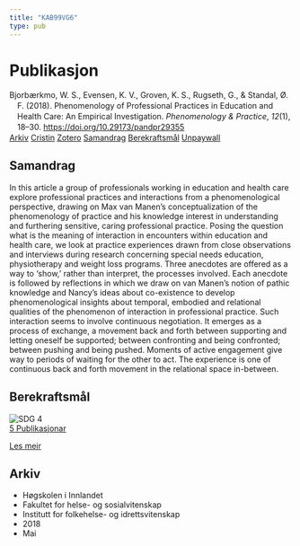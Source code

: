 ```yaml
---
title: "KAB99VG6"
type: pub
---
```

<h1>Publikasjon</h1>
<article id="csl-bib-container-KAB99VG6" class="csl-bib-container">
  <div class="csl-bib-body" style="line-height: 1.35; padding-left: 1em; text-indent:-1em;">
  <div class="csl-entry">Bjorb&#xE6;rkmo, W. S., Evensen, K. V., Groven, K. S., Rugseth, G., &amp; Standal, &#xD8;. F. (2018). Phenomenology of Professional Practices in Education and Health Care: An Empirical Investigation. <i>Phenomenology &amp; Practice</i>, <i>12</i>(1), 18&#x2013;30. <a href="https://doi.org/10.29173/pandpr29355">https://doi.org/10.29173/pandpr29355</a></div>
</div>
  <div class="csl-bib-buttons">
    <a href="#taxonomy-article-KAB99VG6" class="csl-bib-button">Arkiv</a>
    <a href="https://app.cristin.no/results/show.jsf?id=1584161" alt="Cristin URL" class="csl-bib-button">Cristin</a>
    <a href="http://zotero.org/groups/5402882/items/KAB99VG6" alt="Zotero URL" class="csl-bib-button">Zotero</a>
    <a href="#abstract-article-KAB99VG6" class="csl-bib-button">Samandrag</a>
    <a href="#sdg-article-KAB99VG6" class="csl-bib-button">Berekraftsmål</a>
    <a href="https://journals.library.ualberta.ca/pandpr/index.php/pandpr/article/view/29355/21368" class="csl-bib-button">Unpaywall</a>
  </div>
  <div id="csl-bib-meta-container-KAB99VG6"></div>
</article>
<div id="csl-bib-meta-KAB99VG6" class="csl-bib-meta">
  <article id="abstract-article-KAB99VG6" class="abstract-article">
    <h1>Samandrag</h1>
    In this article a group of professionals working in education and health care explore professional practices and interactions from a phenomenological perspective, drawing on Max van Manen’s conceptualization of the phenomenology of practice and his knowledge interest in understanding and furthering sensitive, caring professional practice. Posing the question what is the meaning of interaction in encounters within education and health care, we look at practice experiences drawn from close observations and interviews during research concerning special needs education, physiotherapy and weight loss programs. Three anecdotes are offered as a way to ‘show,’ rather than interpret, the processes involved. Each anecdote is followed by reflections in which we draw on van Manen’s notion of pathic knowledge and Nancy’s ideas about co-existence to develop phenomenological insights about temporal, embodied and relational qualities of the phenomenon of interaction in professional practice. Such interaction seems to involve continuous negotiation. It emerges as a process of exchange, a movement back and forth between supporting and letting oneself be supported; between confronting and being confronted; between pushing and being pushed. Moments of active engagement give way to periods of waiting for the other to act. The experience is one of continuous back and forth movement in the relational space in-between.
  </article>
  <article id="sdg-article-KAB99VG6" class="sdg-article">
    <h1>Berekraftsmål</h1>
    <div class="sdg-container"><div id="sdg4" class="sdg"> <img src="{{< params subfolder >}}images/sdg/sdg04_no.png" class="image" alt="SDG 4"> <div class="sdg-overlay"> <a href="{{< params subfolder >}}no/archive/?sdg=4#archive" class="sdg-publication-count"><span>5</span> Publikasjonar</a> <p><a href="NA" class="sdg-read-more">Les meir</a></p> </div> </div></div>
  </article>
  <article id="taxonomy-article-KAB99VG6" class="taxonomy-article">
    <h1>Arkiv</h1>
    <ul>
      <li>Høgskolen i Innlandet</li>
      <li>Fakultet for helse- og sosialvitenskap</li>
      <li>Institutt for folkehelse- og idrettsvitenskap</li>
      <li>2018</li>
      <li>Mai</li>
    </ul>
  </article>
</div>
